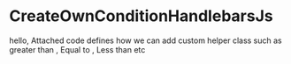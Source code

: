 # CreateOwnConditionHandlebarsJs
hello, Attached code defines how we can add custom helper class such as greater than , Equal to , Less than etc
